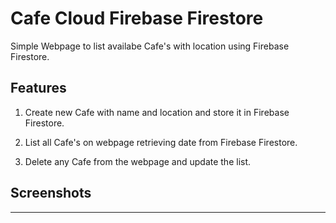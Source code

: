 # Cafe Cloud Firebase Firestore

Simple Webpage to list availabe Cafe's with location using Firebase Firestore.

## Features

1. Create new Cafe with name and location and store it in Firebase Firestore.

2. List all Cafe's on webpage retrieving date from Firebase Firestore.

3. Delete any Cafe from the webpage and update the list.

## Screenshots

---

